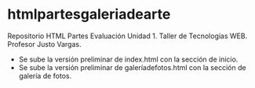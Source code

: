 # htmlpartesgaleriadearte
Repositorio HTML Partes Evaluación Unidad 1. Taller de Tecnologías WEB. Profesor Justo Vargas.

- Se sube la versión preliminar de index.html con la sección de inicio. 
- Se sube la versión preliminar de galeríadefotos.html con la sección de galería de fotos.